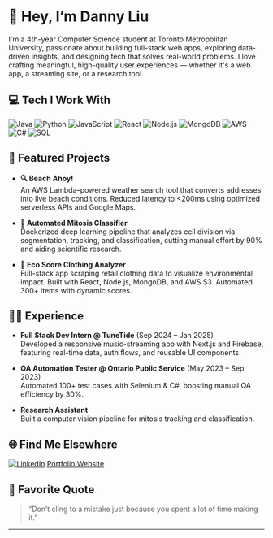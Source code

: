 # 👋 Hey, I’m Danny Liu

I'm a 4th-year Computer Science student at Toronto Metropolitan University, passionate about building full-stack web apps, exploring data-driven insights, and designing tech that solves real-world problems. I love crafting meaningful, high-quality user experiences — whether it's a web app, a streaming site, or a research tool.

## 💻 Tech I Work With
![Java](https://img.shields.io/badge/Java-ED8B00?style=flat&logo=java&logoColor=white)
![Python](https://img.shields.io/badge/Python-3776AB?style=flat&logo=python&logoColor=white)
![JavaScript](https://img.shields.io/badge/JavaScript-F7DF1E?style=flat&logo=javascript&logoColor=black)
![React](https://img.shields.io/badge/React-20232A?style=flat&logo=react&logoColor=61DAFB)
![Node.js](https://img.shields.io/badge/Node.js-339933?style=flat&logo=nodedotjs&logoColor=white)
![MongoDB](https://img.shields.io/badge/MongoDB-47A248?style=flat&logo=mongodb&logoColor=white)
![AWS](https://img.shields.io/badge/AWS-232F3E?style=flat&logo=amazon-aws)
![C#](https://img.shields.io/badge/C%23-239120?style=flat&logo=c-sharp&logoColor=white)
![SQL](https://img.shields.io/badge/SQL-4479A1?style=flat&logo=mysql&logoColor=white)

## 🚀 Featured Projects
- **🔍 Beach Ahoy!**  
  An AWS Lambda–powered weather search tool that converts addresses into live beach conditions. Reduced latency to <200ms using optimized serverless APIs and Google Maps.
  
- **🧠 Automated Mitosis Classifier**  
  Dockerized deep learning pipeline that analyzes cell division via segmentation, tracking, and classification, cutting manual effort by 90% and aiding scientific research.
  
- **🌱 Eco Score Clothing Analyzer**  
  Full-stack app scraping retail clothing data to visualize environmental impact. Built with React, Node.js, MongoDB, and AWS S3. Automated 300+ items with dynamic scores.

## 👨‍💻 Experience
- **Full Stack Dev Intern @ TuneTide** (Sep 2024 – Jan 2025)  
  Developed a responsive music-streaming app with Next.js and Firebase, featuring real-time data, auth flows, and reusable UI components.
  
- **QA Automation Tester @ Ontario Public Service** (May 2023 – Sep 2023)  
  Automated 100+ test cases with Selenium & C#, boosting manual QA efficiency by 30%.

- **Research Assistant**  
  Built a computer vision pipeline for mitosis tracking and classification.

## 🌐 Find Me Elsewhere
[![LinkedIn](https://img.shields.io/badge/LinkedIn-blue?logo=linkedin&style=flat)](https://www.linkedin.com/in/danny-liu-haining/)
[Portfolio Website](https://rocketeer8.github.io/Personal-Website/)

## 🧠 Favorite Quote
> “Don’t cling to a mistake just because you spent a lot of time making it.”

---

